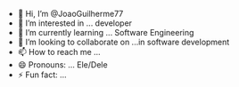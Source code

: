 - 👋 Hi, I’m @JoaoGuilherme77
- 👀 I’m interested in ... 
developer
- 🌱 I’m currently learning ... Software Engineering
- 💞️ I’m looking to collaborate on ...in software development
- 📫 How to reach me ...
- 😄 Pronouns: ... Ele/Dele
- ⚡ Fun fact: ...

<!---
JoaoGuilherme77/JoaoGuilherme77 is a ✨ special ✨ repository because its `README.md` (this file) appears on your GitHub profile.
You can click the Preview link to take a look at your changes.
--->
